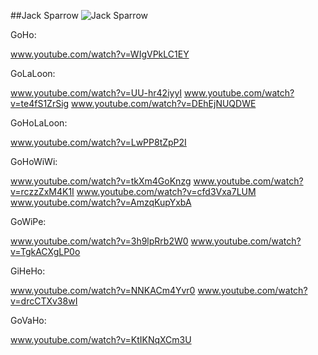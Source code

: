 ##Jack Sparrow
![Jack Sparrow](http://www.onehiveclan.com/uploads/2/8/8/6/28864503/2581270_orig.png)

GoHo:

www.youtube.com/watch?v=WIgVPkLC1EY

GoLaLoon:

www.youtube.com/watch?v=UU-hr42iyyI
www.youtube.com/watch?v=te4fS1ZrSig
www.youtube.com/watch?v=DEhEjNUQDWE

GoHoLaLoon:

www.youtube.com/watch?v=LwPP8tZpP2I

GoHoWiWi:

www.youtube.com/watch?v=tkXm4GoKnzg
www.youtube.com/watch?v=rczzZxM4K1I
www.youtube.com/watch?v=cfd3Vxa7LUM
www.youtube.com/watch?v=AmzqKupYxbA

GoWiPe:

www.youtube.com/watch?v=3h9lpRrb2W0
www.youtube.com/watch?v=TgkACXgLP0o

GiHeHo:

www.youtube.com/watch?v=NNKACm4Yvr0
www.youtube.com/watch?v=drcCTXv38wI

GoVaHo:

www.youtube.com/watch?v=KtIKNqXCm3U
